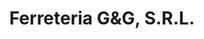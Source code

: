 ---
title: "Ferreteria G&G, S.R.L."
url: /santo-domingo-oeste/ferreteria-gundg-s-r-l/
shop: hardware
---